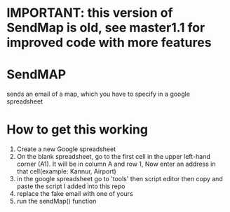 # IMPORTANT: this version of SendMap is old, see master1.1 for improved code with more features

# SendMAP
sends an email of a map, which you have to specify in a google spreadsheet

# How to get this working

1. Create a new Google spreadsheet
2. On the blank spreadsheet, go to the first cell in the upper left-hand corner (A1). It will be in column A and row 1, Now enter an address in that cell(example: Kannur, Airport) 
3. in the google spreadsheet go to 'tools' then script editor then copy and paste the script I added into this repo
4. replace the fake email with one of yours
5. run the sendMap() function



